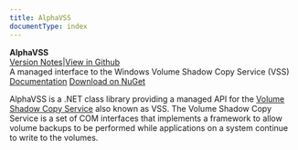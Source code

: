 ```yaml
---
title: AlphaVSS
documentType: index
---
```

<style type="text/css">
footer{
  position: relative;
}
</style>

<div class="hero">
  <div class="wrap">
    <div class="text">
      <strong>AlphaVSS</strong>
    </div>
    <div class="buttons-unit-small">
      <a class="version-link" href="../ChangeLog.md">Version Notes</a><span>|</span><a class="github-link" href="https://github.com/alphaleonis/alphavss">View in Github</a>
    </div>
    <div class="minitext">
    A managed interface to the Windows Volume Shadow Copy Service (VSS)
    </div>
    <div class="buttons-unit">
      <a href="articles/intro.md" class="button"><i class="glyphicon glyphicon-send"></i>Documentation</a>
      <a href="https://www.nuget.org/packages/AlphaVSS/" class="button"><i class="glyphicon glyphicon-download"></i>Download on NuGet</a>
    </div>
  </div>
</div>
<div class="key-section">
  <div class="container">
    <div class="row">
      <div class="col-md-8 col-md-offset-2 text-center">
        <i class="glyphicon glyphicon-hdd"></i>
        <section>
          <p class="lead">AlphaVSS is a .NET class library providing a managed API for the <a href="https://docs.microsoft.com/en-us/windows/win32/vss/volume-shadow-copy-service-portal">Volume Shadow Copy Service</a> also known as VSS. The Volume Shadow Copy Service is a set of COM interfaces that implements a framework to allow volume backups to be performed while applications on a system continue to write to the volumes.</p>
        </section>
      </div>
    </div>
  </div>
</div>
